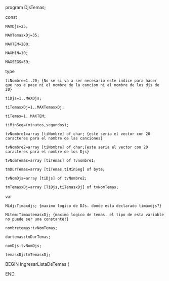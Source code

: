 program DjsTemas;

const 

	MAXDjs=25; 
	
	MAXTemasxDj=35; 
	
	MAXTEM=200; 
	
	MAXMIN=10; 
	
	MAXSEGS=59;


type

	tiNombre=1..20; {No se si va a ser necesario este indice para hacer que nos e pase ni el nombre de la cancion ni el nombre de los djs de 20}
	
	tiDjs=1..MAXDjs;
	
	tiTemasxDj=1..MAXTemasxDj;
	
	tiTemas=1..MAXTEM;
	
	tiMinSeg=(minutos,segundos);
	
	tvNombre1=array [tiNombre] of char; {este seria el vector con 20 caracteres para el nombre de las canciones}
	
	tvNombre2=array [tiNombre] of char;{este seria el vector con 20 caracteres para el nombre de los Djs}
	
	tvNomTemas=array [tiTemas] of Tvnombre1;
	
	tmDurTemas=array [tiTemas,tiMinSeg] of byte;
	
	tvNomDjs=array [tiDjs] of tvNombre2;
	
	tmTemasxDj=array [TiDjs,tiTemasxDj] of tvNomTemas;


var

	MLdj:Timaxdjs; {maximo logico de DJs. donde esta declarado timaxdjs?}

	MLtem:TimaxtemasxDj; {maximo logico de temas. el tipo de esta variable no puede ser una constante!}
	
	nombretemas:tvNomTemas;
	
	durtemas:tmDurTemas;
	
	nomDjs:tvNomDjs;
	
	temasxDj:tmTemasxDj;


BEGIN IngresarListaDeTemas (

END.
